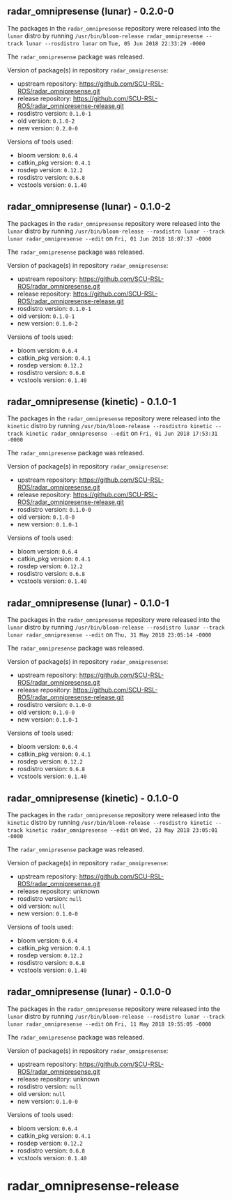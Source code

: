 ## radar_omnipresense (lunar) - 0.2.0-0

The packages in the `radar_omnipresense` repository were released into the `lunar` distro by running `/usr/bin/bloom-release radar_omnipresense --track lunar --rosdistro lunar` on `Tue, 05 Jun 2018 22:33:29 -0000`

The `radar_omnipresense` package was released.

Version of package(s) in repository `radar_omnipresense`:

- upstream repository: https://github.com/SCU-RSL-ROS/radar_omnipresense.git
- release repository: https://github.com/SCU-RSL-ROS/radar_omnipresense-release.git
- rosdistro version: `0.1.0-1`
- old version: `0.1.0-2`
- new version: `0.2.0-0`

Versions of tools used:

- bloom version: `0.6.4`
- catkin_pkg version: `0.4.1`
- rosdep version: `0.12.2`
- rosdistro version: `0.6.8`
- vcstools version: `0.1.40`


## radar_omnipresense (lunar) - 0.1.0-2

The packages in the `radar_omnipresense` repository were released into the `lunar` distro by running `/usr/bin/bloom-release --rosdistro lunar --track lunar radar_omnipresense --edit` on `Fri, 01 Jun 2018 18:07:37 -0000`

The `radar_omnipresense` package was released.

Version of package(s) in repository `radar_omnipresense`:

- upstream repository: https://github.com/SCU-RSL-ROS/radar_omnipresense.git
- release repository: https://github.com/SCU-RSL-ROS/radar_omnipresense-release.git
- rosdistro version: `0.1.0-1`
- old version: `0.1.0-1`
- new version: `0.1.0-2`

Versions of tools used:

- bloom version: `0.6.4`
- catkin_pkg version: `0.4.1`
- rosdep version: `0.12.2`
- rosdistro version: `0.6.8`
- vcstools version: `0.1.40`


## radar_omnipresense (kinetic) - 0.1.0-1

The packages in the `radar_omnipresense` repository were released into the `kinetic` distro by running `/usr/bin/bloom-release --rosdistro kinetic --track kinetic radar_omnipresense --edit` on `Fri, 01 Jun 2018 17:53:31 -0000`

The `radar_omnipresense` package was released.

Version of package(s) in repository `radar_omnipresense`:

- upstream repository: https://github.com/SCU-RSL-ROS/radar_omnipresense.git
- release repository: https://github.com/SCU-RSL-ROS/radar_omnipresense-release.git
- rosdistro version: `0.1.0-0`
- old version: `0.1.0-0`
- new version: `0.1.0-1`

Versions of tools used:

- bloom version: `0.6.4`
- catkin_pkg version: `0.4.1`
- rosdep version: `0.12.2`
- rosdistro version: `0.6.8`
- vcstools version: `0.1.40`


## radar_omnipresense (lunar) - 0.1.0-1

The packages in the `radar_omnipresense` repository were released into the `lunar` distro by running `/usr/bin/bloom-release --rosdistro lunar --track lunar radar_omnipresense --edit` on `Thu, 31 May 2018 23:05:14 -0000`

The `radar_omnipresense` package was released.

Version of package(s) in repository `radar_omnipresense`:

- upstream repository: https://github.com/SCU-RSL-ROS/radar_omnipresense.git
- release repository: https://github.com/SCU-RSL-ROS/radar_omnipresense-release.git
- rosdistro version: `0.1.0-0`
- old version: `0.1.0-0`
- new version: `0.1.0-1`

Versions of tools used:

- bloom version: `0.6.4`
- catkin_pkg version: `0.4.1`
- rosdep version: `0.12.2`
- rosdistro version: `0.6.8`
- vcstools version: `0.1.40`


## radar_omnipresense (kinetic) - 0.1.0-0

The packages in the `radar_omnipresense` repository were released into the `kinetic` distro by running `/usr/bin/bloom-release --rosdistro kinetic --track kinetic radar_omnipresense --edit` on `Wed, 23 May 2018 23:05:01 -0000`

The `radar_omnipresense` package was released.

Version of package(s) in repository `radar_omnipresense`:

- upstream repository: https://github.com/SCU-RSL-ROS/radar_omnipresense.git
- release repository: unknown
- rosdistro version: `null`
- old version: `null`
- new version: `0.1.0-0`

Versions of tools used:

- bloom version: `0.6.4`
- catkin_pkg version: `0.4.1`
- rosdep version: `0.12.2`
- rosdistro version: `0.6.8`
- vcstools version: `0.1.40`


## radar_omnipresense (lunar) - 0.1.0-0

The packages in the `radar_omnipresense` repository were released into the `lunar` distro by running `/usr/bin/bloom-release --rosdistro lunar --track lunar radar_omnipresense --edit` on `Fri, 11 May 2018 19:55:05 -0000`

The `radar_omnipresense` package was released.

Version of package(s) in repository `radar_omnipresense`:

- upstream repository: https://github.com/SCU-RSL-ROS/radar_omnipresense.git
- release repository: unknown
- rosdistro version: `null`
- old version: `null`
- new version: `0.1.0-0`

Versions of tools used:

- bloom version: `0.6.4`
- catkin_pkg version: `0.4.1`
- rosdep version: `0.12.2`
- rosdistro version: `0.6.8`
- vcstools version: `0.1.40`


# radar_omnipresense-release
